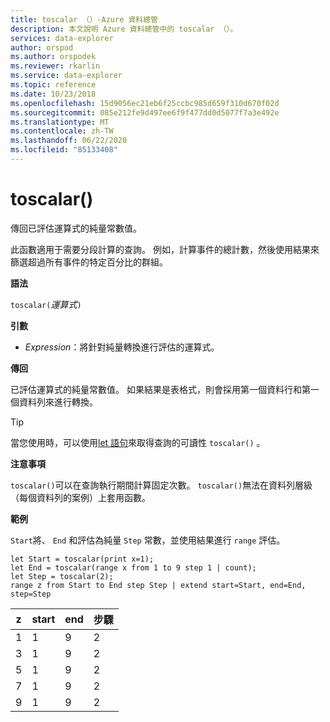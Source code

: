 ```yaml
---
title: toscalar （）-Azure 資料總管
description: 本文說明 Azure 資料總管中的 toscalar （）。
services: data-explorer
author: orspod
ms.author: orspodek
ms.reviewer: rkarlin
ms.service: data-explorer
ms.topic: reference
ms.date: 10/23/2018
ms.openlocfilehash: 15d9056ec21eb6f25ccbc985d659f310d670f02d
ms.sourcegitcommit: 085e212fe9d497ee6f9f477dd0d5077f7a3e492e
ms.translationtype: MT
ms.contentlocale: zh-TW
ms.lasthandoff: 06/22/2020
ms.locfileid: "85133408"
---
```

# <a name="toscalar"></a>toscalar()

傳回已評估運算式的純量常數值。 

此函數適用于需要分段計算的查詢。 例如，計算事件的總計數，然後使用結果來篩選超過所有事件的特定百分比的群組。

**語法**

`toscalar(`*運算式*`)`

**引數**

* *Expression*：將針對純量轉換進行評估的運算式。

**傳回**

已評估運算式的純量常數值。
如果結果是表格式，則會採用第一個資料行和第一個資料列來進行轉換。

> [!TIP]
> 當您使用時，可以使用[let 語句](letstatement.md)來取得查詢的可讀性 `toscalar()` 。

**注意事項**

`toscalar()`可以在查詢執行期間計算固定次數。
`toscalar()`無法在資料列層級（每個資料列的案例）上套用函數。

**範例**

`Start`將、 `End` 和評估為純量 `Step` 常數，並使用結果進行 `range` 評估。

```kusto
let Start = toscalar(print x=1);
let End = toscalar(range x from 1 to 9 step 1 | count);
let Step = toscalar(2);
range z from Start to End step Step | extend start=Start, end=End, step=Step
```

|z|start|end|步驟|
|---|---|---|---|
|1|1|9|2|
|3|1|9|2|
|5|1|9|2|
|7|1|9|2|
|9|1|9|2|
